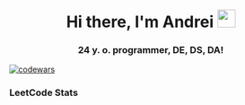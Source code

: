 <h1 align="center">Hi there, I'm Andrei</a> 
<img src="https://github.com/blackcater/blackcater/raw/main/images/Hi.gif" height="32"/></h1>
<h3 align="center">24 y. o. programmer, DE, DS, DA!</h3>

[![codewars](https://www.codewars.com/users/HunterNoob/badges/small)](https://www.codewars.com/users/HunterNoob)

### LeetCode Stats
[//]:<a href="https://github.com/JamessWorld/leetcode-stats">
[//]:  <img alt="LeetCode Stat Card" src="https://leetcode-stats-six.vercel.app/?username=JamessWorld&theme=dark" width="400"/>
[//]:</a>
